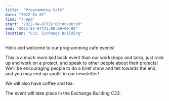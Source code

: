 ```yaml
---
title:  "Programming Café"
date: "2022-04-07"
time: "7-9pm"
start: "2022-04-07T19:00:00+00:00"
end: "2022-03-07T21:00:00+00:00"
location: "C33, Exchange Building"
---
```


Hello and welcome to our programming cafe events!

This is a much more laid back event than our workshops and talks, just rock up and work on a project, and speak to other people about their projects!
We'll be encouraging people to do a brief show and tell towards the end, and you may end up spotlit in our newsletter!

We will also have coffee and tea.

The event will take place in the Exchange Building C33.

